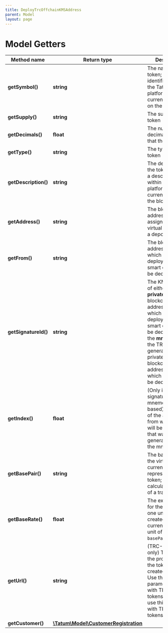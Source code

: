 ```yaml
---
title: DeployTrcOffchainKMSAddress
parent: Model
layout: page
---
```


# Model Getters

Method name | Return type | Description | Notes
------------ | ------------- | ------------- | -------------
**getSymbol()** | **string** | The name of the token; used as an identifier within the Tatum platform and as a currency symbol on the blockchain |
**getSupply()** | **string** | The supply of the token |
**getDecimals()** | **float** | The number of decimal places that the token has |
**getType()** | **string** | The type of the token |
**getDescription()** | **string** | The description of the token; used as a description within the Tatum platform and as a currency name on the blockchain |
**getAddress()** | **string** | The blockchain address to be assigned to the virtual account as a deposit address |
**getFrom()** | **string** | The blockchain address from which the fee for deploying the smart contract will be deducted |
**getSignatureId()** | **string** | The KMS identifier of either the <b>private key</b> of the blockchain address from which the fee for deploying the smart contract will be deducted, or the <b>mnemonic</b> of the TRON wallet to generate the private key for the blockchain address from which the fee will be deducted |
**getIndex()** | **float** | (Only if the signature ID is mnemonic-based) The index of the address from which the fee will be deducted that was generated from the mnemonic | [optional]
**getBasePair()** | **string** | The base pair for the virtual currency that represents the token; used to calculate the value of a transaction |
**getBaseRate()** | **float** | The exchange rate for the base pair; one unit of the created virtual currency equals 1 unit of <code>basePair</code>*<code>baseRate</code> | [optional] [default to 1]
**getUrl()** | **string** | (TRC-10 tokens only) The URL of the project that the token is created for<br/>Use this parameter only with TRC-10 tokens. Do <b>not</b> use this parameter with TRC-20 tokens. | [optional]
**getCustomer()** | [**\Tatum\Model\CustomerRegistration**](../CustomerRegistration) |  | [optional]

